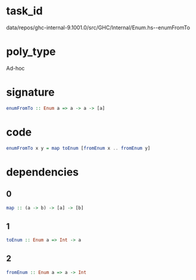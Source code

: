 
# task_id
data/repos/ghc-internal-9.1001.0/src/GHC/Internal/Enum.hs--enumFromTo

# poly_type
Ad-hoc

# signature
```haskell
enumFromTo :: Enum a => a -> a -> [a]
```   

# code
```haskell
enumFromTo x y = map toEnum [fromEnum x .. fromEnum y]
```
# dependencies
## 0
```haskell
map :: (a -> b) -> [a] -> [b]
```
## 1
```haskell
toEnum :: Enum a => Int -> a
```
## 2
```haskell
fromEnum :: Enum a => a -> Int
```
